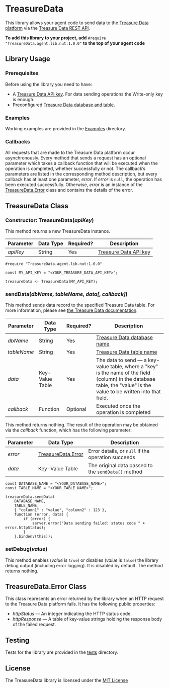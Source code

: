 # TreasureData #

This library allows your agent code to send data to the [Treasure Data platform](https://www.treasuredata.com) via the [Treasure Data REST API](https://support.treasuredata.com/hc/en-us/articles/360000675487-Postback-API).

**To add this library to your project, add** `#require "TreasureData.agent.lib.nut:1.0.0"` **to the top of your agent code**

## Library Usage ##

### Prerequisites ###

Before using the library you need to have:

- A [Treasure Data API key](https://support.treasuredata.com/hc/en-us/articles/360000763288-Get-API-Keys). For data sending operations the Write-only key is enough.
- Preconfigured [Treasure Data database and table](https://support.treasuredata.com/hc/en-us/articles/360001266348-Database-and-Table-Management).

### Examples ###

Working examples are provided in the [Examples](./Examples) directory.

### Callbacks ###

All requests that are made to the Treasure Data platform occur asynchronously. Every method that sends a request has an optional parameter which takes a callback function that will be executed when the operation is completed, whether successfully or not. The callback’s parameters are listed in the corresponding method description, but every callback has at least one parameter, *error*. If *error* is `null`, the operation has been executed successfully. Otherwise, *error* is an instance of the [TreasureData.Error](#treasuredataerror-class) class and contains the details of the error.

## TreasureData Class ##

### Constructor: TreasureData(*apiKey*) ###

This method returns a new TreasureData instance.

| Parameter | Data Type | Required? | Description |
| --- | --- | --- | --- |
| *apiKey* | String | Yes | [Treasure Data API key](https://support.treasuredata.com/hc/en-us/articles/360000763288-Get-API-Keys) |

```
#require "TreasureData.agent.lib.nut:1.0.0"

const MY_API_KEY = "<YOUR_TREASURE_DATA_API_KEY>";

treasureData <- TreasureData(MY_API_KEY);
```

### sendData(*dbName, tableName, data[, callback]*) ###

This method sends data record to the specified Treasure Data table. For more information, please see [the Treasure Data documentation](https://support.treasuredata.com/hc/en-us/articles/360000675487-Postback-API#POST%20%2Fpostback%2Fv3%2Fevent%2F%7Bdatabase%7D%2F%7Btable%7D).

| Parameter | Data Type | Required? | Description |
| --- | --- | --- | --- |
| *dbName* | String | Yes | [Treasure Data database name](https://support.treasuredata.com/hc/en-us/articles/360001266348-Database-and-Table-Management) |
| *tableName* | String | Yes | [Treasure Data table name](https://support.treasuredata.com/hc/en-us/articles/360001266348-Database-and-Table-Management) |
| *data* | Key-Value Table | Yes | The data to send &mdash; a key-value table, where a "key" is the name of the field (column) in the database table, the "value" is the value to be written into that field. |
| *callback* | Function | Optional | Executed once the operation is completed |

This method returns nothing. The result of the operation may be obtained via the *callback* function, which has the following parameter:

| Parameter | Data Type | Description |
| --- | --- | --- |
| *error* | [TreasureData.Error](#treasuredataerror-class) | Error details, or `null` if the operation succeeds |
| *data* | Key-Value Table | The original data passed to the `sendData()` method |

```
const DATABASE_NAME = "<YOUR_DATABASE_NAME>";
const TABLE_NAME = "<YOUR_TABLE_NAME>";

treasureData.sendData(
    DATABASE_NAME,
    TABLE_NAME,
    { "column1" : "value", "column2" : 123 },
    function (error, data) {
        if (error) {
            server.error("Data sending failed: status code " + error.httpStatus);
        }
    }.bindenv(this));
```

### setDebug(*value*) ###

This method enables (*value* is `true`) or disables (*value* is `false`) the library debug output (including error logging). It is disabled by default. The method returns nothing.

## TreasureData.Error Class ##

This class represents an error returned by the library when an HTTP request to the Treasure Data platform fails. It has the following public properties:

- *httpStatus* &mdash; An integer indicating the HTTP status code.
- *httpResponse* &mdash; A table of key-value strings holding the response body of the failed request.

## Testing ##

Tests for the library are provided in the [tests](./tests) directory.

## License ##

The TreasureData library is licensed under the [MIT License](./LICENSE)
